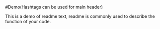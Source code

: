 #Demo(Hashtags can be used for main header)

This is a demo of readme text, readme is commonly used to describe the function of your code.
